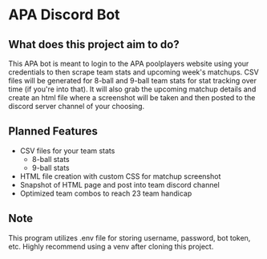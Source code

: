 # APA Discord Bot

## What does this project aim to do?

This APA bot is meant to login to the APA poolplayers website using your credentials to then scrape team stats and upcoming week's matchups. CSV files will be generated for 8-ball and 9-ball team stats for stat tracking over time (if you're into that). It will also grab the upcoming matchup details and create an html file where a screenshot will be taken and then posted to the discord server channel of your choosing.

## Planned Features

- CSV files for your team stats
    - 8-ball stats
    - 9-ball stats
- HTML file creation with custom CSS for matchup screenshot
- Snapshot of HTML page and post into team discord channel
- Optimized team combos to reach 23 team handicap

## Note

This program utilizes .env file for storing username, password, bot token, etc. Highly recommend using a venv after cloning this project.